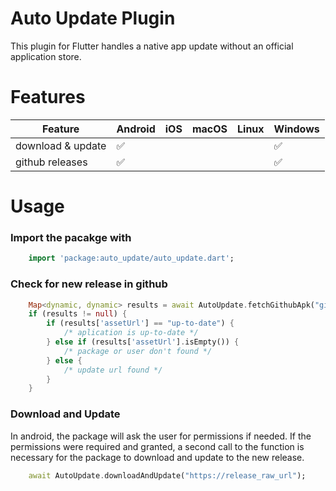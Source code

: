 # Auto Update Plugin

This plugin for Flutter handles a native app update without an official application store.

# Features

| Feature | Android | iOS | macOS | Linux | Windows |
|---------|----------|------|--------|--------|--------- |
| download & update | ✅ | | | | ✅ |
| github releases | ✅ | | | | ✅ |

# Usage

### Import the pacakge with

```dart
    import 'package:auto_update/auto_update.dart';
```

### Check for new release in github

```dart
    Map<dynamic, dynamic> results = await AutoUpdate.fetchGithubApk("github_user", "package_name");
    if (results != null) {
        if (results['assetUrl'] == "up-to-date") {
            /* aplication is up-to-date */
        } else if (results['assetUrl'].isEmpty()) {
            /* package or user don't found */
        } else {
            /* update url found */
        }
    }
```

### Download and Update

In android, the package will ask the user for permissions if needed. If the permissions were required and granted, a second call to the function is necessary for the package to download and update to the new release.

```dart
    await AutoUpdate.downloadAndUpdate("https://release_raw_url");
```



